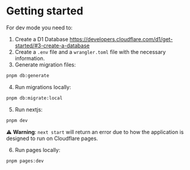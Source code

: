 # Getting started

For dev mode you need to:

1. Create a D1 Database https://developers.cloudflare.com/d1/get-started/#3-create-a-database
2. Create a `.env` file and a `wrangler.toml` file with the necessary information.
3. Generate migration files:

```sh
pnpm db:generate
```

4. Run migrations locally:

```sh
pnpm db:migrate:local
```

5. Run nextjs:

```sh
pnpm dev
```

⚠️ **Warning**: `next start` will return an error due to how the application is designed to run on
Cloudflare pages.

6. Run pages locally:

```sh
pnpm pages:dev
```
